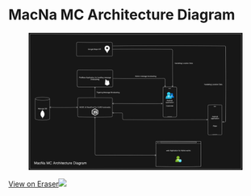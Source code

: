 # MacNa MC Architecture Diagram

<figure><img src=".gitbook/assets/diagram-export-2-6-2025-2_12_16-AM.svg" alt=""><figcaption></figcaption></figure>

[View on Eraser![](https://app.eraser.io/workspace/cUOXYGNKgoflrokdEBa4/preview?elements=mGZTILtCldRVDdUItSbd1w\&type=embed)](https://app.eraser.io/workspace/cUOXYGNKgoflrokdEBa4?elements=mGZTILtCldRVDdUItSbd1w)
